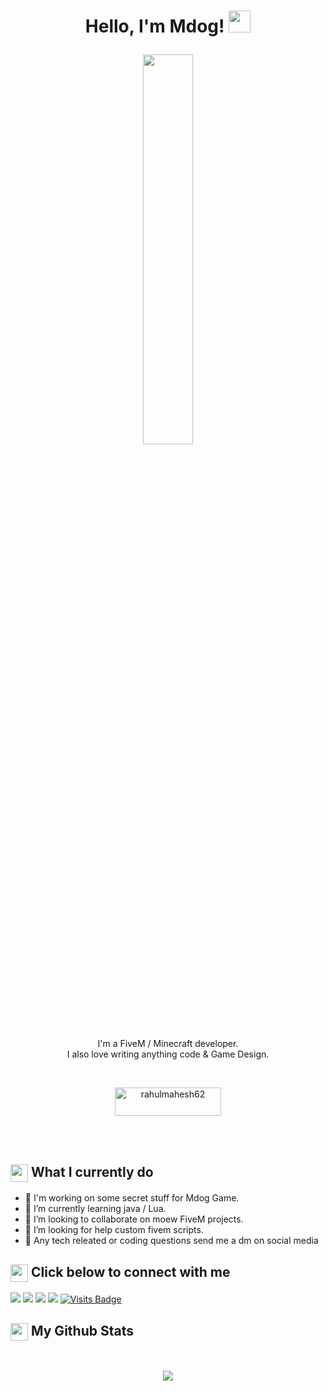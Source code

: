 <h1><p align="center">Hello, I'm Mdog! <a href="https://themdogshow.com"><img src="https://media.giphy.com/media/hvRJCLFzcasrR4ia7z/giphy.gif" width="35px"></h1></a></p>

<p align="center" ><img 
 src="https://user-images.githubusercontent.com/22797857/90096358-dba16400-dd54-11ea-8e44-e181ada72661.gif" width="40%"/></p>


<p align="center">I'm a FiveM / Minecraft developer.<br> I also love writing anything code & Game Design.<br></p><br/>

<p align = "center"><a href="https://www.buymeacoffee.com/themdogshow"> <img align="center" src="https://cdn.buymeacoffee.com/buttons/v2/default-yellow.png" height="45" width="170" alt="rahulmahesh62" /></a></p><br><br>

<summary><h2><img src="https://emojis.slackmojis.com/emojis/images/1453406830/264/success-kid.png?1453406830" align="center"
                width="28" /> What I currently do</h2></summary>

- 🔭 I'm working on some secret stuff for Mdog Game.
- 🌱 I’m currently learning java / Lua.
- 👯 I’m looking to collaborate on moew FiveM projects.
- 🤔 I’m looking for help custom fivem scripts.
- 💬 Any tech releated or coding questions send me a dm on social media

<summary><h2><img src="https://emojis.slackmojis.com/emojis/images/1579216111/7550/pikachu_wave.gif?1579216111" align="center"
                width="28" /> Click below to connect with me</h2></summary>

<p align = "center">
 
[<img src ="https://img.shields.io/badge/portfolio-%23.svg?&style=for-the-badge&logo=&logoColor=white%22">](https://themdogshow.com/)
[<img src="https://img.shields.io/badge/twitter-%231DA1F2.svg?&style=for-the-badge&logo=twitter&logoColor=white" />](https://themdogshow.com/twitter) 
[<img src = "https://img.shields.io/badge/instagram-%23E4405F.svg?&style=for-the-badge&logo=instagram&logoColor=white">](https://www.themdogshow.com/instagram)
[<img src="https://img.shields.io/badge/facebook-%231877F2.svg?&style=for-the-badge&logo=facebook&logoColor=white" />](https://www.themdogshow.com/facebook) 
[![Visits Badge](https://badges.pufler.dev/visits/RahulMahesh62/RahulMahesh62?style=for-the-badge)](https://github.com/themdogshow)

</p>

<summary><h2><img src="https://emojis.slackmojis.com/emojis/images/1471045852/841/hero.gif?1471045852" align="center"
                width="28" /> My Github Stats</h2> </summary>

<br>

<p align = "center">

  <img src = "https://github-readme-streak-stats.herokuapp.com/?user=rahulmahesh62&">
</p>

